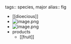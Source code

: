 tags:: species, major
alias:: fig

- [[dioecious]]
- ![image.png](https://peach-geographical-bat-397.mypinata.cloud/ipfs/QmUnqR7nkzgzuiCCjWwUMKEKs5QggMhN7E5uqFoBSKAtkW)
- ![image.png](https://peach-geographical-bat-397.mypinata.cloud/ipfs/QmT4CmWGS4QFSZDtxQCGTkRqAuWugYVrckbTQaTiLthFLJ)
- products
	- [[fruit]]